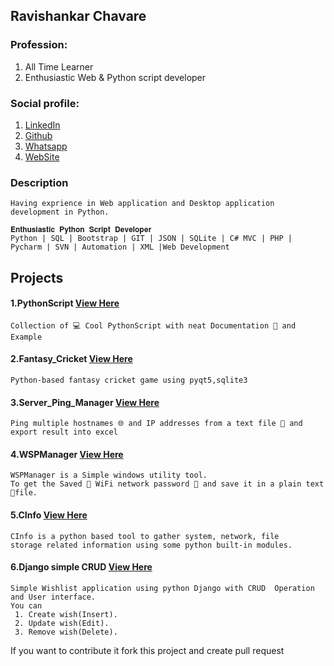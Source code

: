 ## Ravishankar Chavare


### Profession: 
1. All Time Learner
2. Enthusiastic Web & Python script developer

### Social profile:
1. [LinkedIn](https://www.linkedin.com/in/ravishankar-chavare-84474a102)
2. [Github](https://github.com/chavarera)
3. [Whatsapp](https://api.whatsapp.com/send?phone=+917507500084&text=altruistcoder)
4. [WebSite](http://rmcservices.in)

### Description
```
Having exprience in Web application and Desktop application development in Python.

𝐄𝐧𝐭𝐡𝐮𝐬𝐢𝐚𝐬𝐭𝐢𝐜 𝐏𝐲𝐭𝐡𝐨𝐧 𝐒𝐜𝐫𝐢𝐩𝐭 𝐃𝐞𝐯𝐞𝐥𝐨𝐩𝐞𝐫
Python | SQL | Bootstrap | GIT | JSON | SQLite | C# MVC | PHP | Pycharm | SVN | Automation | XML |Web Development
```

## Projects

#### 1.PythonScript [View Here](https://github.com/chavarera/PythonScript)
```
Collection of 💻 Cool PythonScript with neat Documentation 📄 and Example
```
#### 2.Fantasy_Cricket  [View Here](https://github.com/chavarera/Fantasy-Cricket-Game)
```
Python-based fantasy cricket game using pyqt5,sqlite3
```

#### 3.Server_Ping_Manager [View Here](https://github.com/chavarera/ServerPingManager)
```
Ping multiple hostnames 🌐 and IP addresses from a text file 📄 and export result into excel
```
#### 4.WSPManager [View Here](https://github.com/chavarera/WSPManager)
```
WSPManager is a Simple windows utility tool. 
To get the Saved 📡 WiFi network password 🔐 and save it in a plain text 📔file.
```

#### 5.CInfo [View Here](https://github.com/chavarera/Cinfo)
```
CInfo is a python based tool to gather system, network, file
storage related information using some python built-in modules.
```

#### 6.Django simple CRUD [View Here](https://github.com/chavarera/Django-CRUD/)
```
Simple Wishlist application using python Django with CRUD  Operation and User interface.
You can
 1. Create wish(Insert).
 2. Update wish(Edit).
 3. Remove wish(Delete).
```

If you want to contribute it fork this project and create pull request
